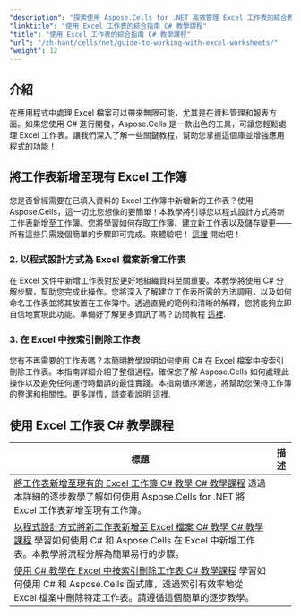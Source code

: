 ```yaml
---
"description": "探索使用 Aspose.Cells for .NET 高效管理 Excel 工作表的綜合教程，專為 C# 開發人員量身定制。"
"linktitle": "使用 Excel 工作表的綜合指南 C# 教學課程"
"title": "使用 Excel 工作表的綜合指南 C# 教學課程"
"url": "/zh-hant/cells/net/guide-to-working-with-excel-worksheets/"
"weight": 12
---
```


## 介紹

在應用程式中處理 Excel 檔案可以帶來無限可能，尤其是在資料管理和報表方面。如果您使用 C# 進行開發，Aspose.Cells 是一款出色的工具，可讓您輕鬆處理 Excel 工作表。讓我們深入了解一些關鍵教程，幫助您掌握這個庫並增強應用程式的功能！

## 將工作表新增至現有 Excel 工作簿  
您是否曾經需要在已填入資料的 Excel 工作簿中新增新的工作表？使用 Aspose.Cells，這一切比您想像的要簡單！本教學將引導您以程式設計方式將新工作表新增至工作簿。您將學習如何存取工作簿、建立新工作表以及儲存變更——所有這些只需幾個簡單的步驟即可完成。來體驗吧！ [這裡](./adding-worksheet-to-existing-excel-workbook-csharp-tutorial/) 開始吧！

### 2. 以程式設計方式為 Excel 檔案新增工作表  
在 Excel 文件中新增工作表對於更好地組織資料至關重要。本教學將使用 C# 分解步驟，幫助您完成此操作。您將深入了解建立工作表所需的方法調用，以及如何命名工作表並將其放置在工作簿中。透過直覺的範例和清晰的解釋，您將能夠立即自信地實現此功能。準備好了解更多資訊了嗎？訪問教程 [這裡](./add-new-sheet-to-excel-file-csharp-tutorial/).

### 3. 在 Excel 中按索引刪除工作表  
您有不再需要的工作表嗎？本簡明教學說明如何使用 C# 在 Excel 檔案中按索引刪除工作表。本指南詳細介紹了整個過程，確保您了解 Aspose.Cells 如何處理此操作以及避免任何運行時錯誤的最佳實踐。本指南循序漸進，將幫助您保持工作簿的整潔和相關性。更多詳情，請查看說明 [這裡](./delete-worksheet-by-index-excel-csharp-tutorial/).

## 使用 Excel 工作表 C# 教學課程
標題 | 描述 |
| --- | --- | 
| [將工作表新增至現有的 Excel 工作簿 C# 教學 C# 教學課程](./adding-worksheet-to-existing-excel-workbook-csharp-tutorial/) 透過本詳細的逐步教學了解如何使用 Aspose.Cells for .NET 將 Excel 工作表新增至現有工作簿。 |  
| [以程式設計方式將新工作表新增至 Excel 檔案 C# 教學 C# 教學課程](./add-new-sheet-to-excel-file-csharp-tutorial/) 學習如何使用 C# 和 Aspose.Cells 在 Excel 中新增工作表。本教學將流程分解為簡單易行的步驟。 |  
| [使用 C# 教學在 Excel 中按索引刪除工作表 C# 教學課程](./delete-worksheet-by-index-excel-csharp-tutorial/) 學習如何使用 C# 和 Aspose.Cells 函式庫，透過索引有效率地從 Excel 檔案中刪除特定工作表。請遵循這個簡單的逐步教學。 |